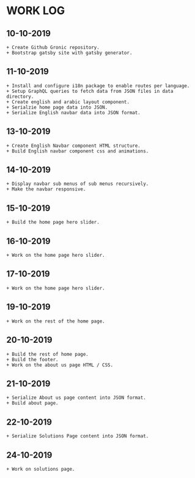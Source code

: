 # WORK LOG

## 10-10-2019

    + Create Github Gronic repository.
    + Bootstrap gatsby site with gatsby generator.

## 11-10-2019

    + Install and configure i18n package to enable routes per language.
    + Setup GraphQL queries to fetch data from JSON files in data directory.
    + Create english and arabic layout component.
    + Serialzie home page data into JSON.
    + Serialize English navbar data into JSON format.

## 13-10-2019

    + Create English Navbar component HTML structure.
    + Build English navbar component css and animations.

## 14-10-2019

    + Display navbar sub menus of sub menus recursively.
    + Make the navbar responsive.

## 15-10-2019

    + Build the home page hero slider.

## 16-10-2019

    + Work on the home page hero slider.

## 17-10-2019

    + Work on the home page hero slider.

## 19-10-2019

    + Work on the rest of the home page.

## 20-10-2019

    + Build the rest of home page.
    + Build the footer.
    + Work on the about us page HTML / CSS.

## 21-10-2019

    + Serialize About us page content into JSON format.
    + Build about page.

## 22-10-2019

    + Serialize Solutions Page content into JSON format.

## 24-10-2019

    + Work on solutions page.

